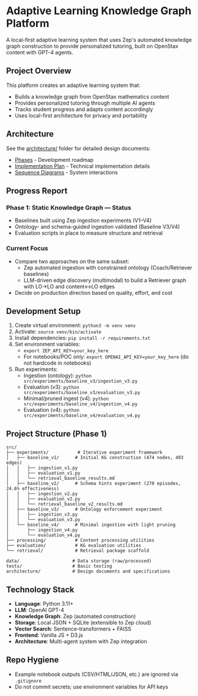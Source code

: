 # Adaptive Learning Knowledge Graph Platform

A local-first adaptive learning system that uses Zep's automated knowledge graph construction to provide personalized tutoring, built on OpenStax content with GPT-4 agents.

## Project Overview

This platform creates an adaptive learning system that:
- Builds a knowledge graph from OpenStax mathematics content
- Provides personalized tutoring through multiple AI agents
- Tracks student progress and adapts content accordingly
- Uses local-first architecture for privacy and portability

## Architecture

See the [architecture/](architecture/) folder for detailed design documents:
- [Phases](architecture/phases.md) - Development roadmap
- [Implementation Plan](architecture/implementation.md) - Technical implementation details
- [Sequence Diagrams](architecture/sequence_diagrams.md) - System interactions

## Progress Report

### Phase 1: Static Knowledge Graph — Status

- Baselines built using Zep ingestion experiments (V1–V4)
- Ontology- and schema-guided ingestion validated (Baseline V3/V4)
- Evaluation scripts in place to measure structure and retrieval

### Current Focus

- Compare two approaches on the same subset:
  - Zep automated ingestion with constrained ontology (Coach/Retriever baselines)
  - LLM-driven edge discovery (multimodal) to build a Retriever graph with LO→LO and content↔LO edges
- Decide on production direction based on quality, effort, and cost

## Development Setup

1. Create virtual environment: `python3 -m venv venv`
2. Activate: `source venv/bin/activate`
3. Install dependencies: `pip install -r requirements.txt`
4. Set environment variables:
   - `export ZEP_API_KEY=your_key_here`
   - For notebooks/POC only: `export OPENAI_API_KEY=your_key_here` (do not hardcode in notebooks)
5. Run experiments:
   - Ingestion (ontology): `python src/experiments/baseline_v3/ingestion_v3.py`
   - Evaluation (v3): `python src/experiments/baseline_v3/evaluation_v3.py`
   - Minimal/pruned ingest (v4): `python src/experiments/baseline_v4/ingestion_v4.py`
   - Evaluation (v4): `python src/experiments/baseline_v4/evaluation_v4.py`

## Project Structure (Phase 1)

```
src/
├── experiments/           # Iterative experiment framework
│   ├── baseline_v1/      # Initial KG construction (474 nodes, 493 edges)
│   │   ├── ingestion_v1.py
│   │   ├── evaluation_v1.py
│   │   └── retrieval_baseline_results.md
│   ├── baseline_v2/      # Schema hints experiment (270 episodes, 24.6% effectiveness)
│   │   ├── ingestion_v2.py
│   │   ├── evaluation_v2.py
│   │   └── retrieval_baseline_v2_results.md
│   ├── baseline_v3/      # Ontology enforcement experiment
│   │   ├── ingestion_v3.py
│   │   └── evaluation_v3.py
│   └── baseline_v4/      # Minimal ingestion with light pruning
│       ├── ingestion_v4.py
│       └── evaluation_v4.py
├── processing/           # Content processing utilities
├── evaluation/           # KG evaluation utilities
└── retrieval/            # Retrieval package scaffold

data/                    # Data storage (raw/processed)
tests/                   # Basic testing
architecture/            # Design documents and specifications
```

## Technology Stack

- **Language**: Python 3.11+
- **LLM**: OpenAI GPT-4
- **Knowledge Graph**: Zep (automated construction)
- **Storage**: Local JSON + SQLite (extensible to Zep cloud)
- **Vector Search**: Sentence-transformers + FAISS
- **Frontend**: Vanilla JS + D3.js
- **Architecture**: Multi-agent system with Zep integration
 
## Repo Hygiene

- Example notebook outputs (CSV/HTML/JSON, etc.) are ignored via `.gitignore`
- Do not commit secrets; use environment variables for API keys